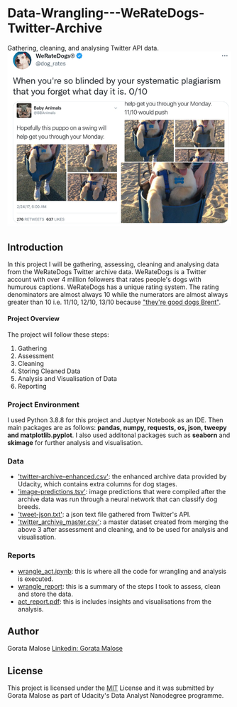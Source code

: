 # Data-Wrangling---WeRateDogs-Twitter-Archive

Gathering, cleaning, and analysing Twitter API data.
<br>
![Screenshot](images/screenshot.PNG)

## Introduction
In this project I will be gathering, assessing, cleaning and analysing data from the WeRateDogs Twitter archive data. WeRateDogs is a Twitter account with over 4 million followers that rates people's dogs with humurous captions. WeRateDogs has a unique rating system. The rating denominators are almost always 10 while the numerators are almost always greater than 10 i.e. 11/10, 12/10, 13/10 because ["they're good dogs Brent"](https://knowyourmeme.com/memes/theyre-good-dogs-brent). 

#### Project Overview
The project will follow these steps:
1. Gathering
2. Assessment
3. Cleaning 
4. Storing Cleaned Data
5. Analysis and Visualisation of Data
6. Reporting

### Project Environment

I used Python 3.8.8 for this project and Juptyer Notebook as an IDE. Then main packages are as follows: **pandas, numpy, requests, os, json, tweepy and matplotlib.pyplot**. I also used additonal packages such as **seaborn** and **skimage** for further analysis and visualisation. 
   

### Data
* ['twitter-archive-enhanced.csv'](twitter-archive-enhanced.csv): the enhanced archive data provided by Udacity, which contains extra columns for dog stages.
* ['image-predictions.tsv'](image-predictions.tsv): image predictions that were compiled after the archive data was run through a neural network that can classify dog breeds.
* ['tweet-json.txt'](tweet-json.txt): a json text file gathered from Twitter's API.
* ['twitter_archive_master.csv'](twitter_archive_master.csv): a master dataset created from merging the above 3 after assessment and cleaning, and to be used for analysis and visualisation.

### Reports

* [wrangle_act.ipynb](wrangle_act.ipynb): this is where all the code for wrangling and analysis is executed.
* [wrangle_report](wrangle_report.pdf): this is a summary of the steps I took to assess, clean and store the data.
* [act_report.pdf](act_report.pdf): this is includes insights and visualisations from the analysis.

## Author

Gorata Malose
[Linkedin: Gorata Malose](https://www.linkedin.com/in/gorata-bridget-malose/)


## License

This project is licensed under the [MIT](MIT-LICENSE.txt) License and it was submitted by Gorata Malose as part of Udacity's Data Analyst Nanodegree programme.
